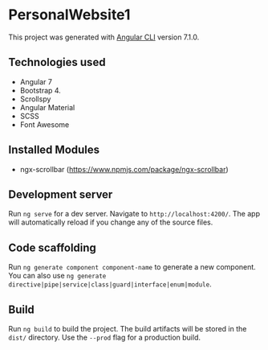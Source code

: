 # PersonalWebsite1

This project was generated with [Angular CLI](https://github.com/angular/angular-cli) version 7.1.0.

## Technologies used

- Angular 7
- Bootstrap 4.
- Scrollspy
- Angular Material
- SCSS
- Font Awesome

## Installed Modules

- ngx-scrollbar (https://www.npmjs.com/package/ngx-scrollbar)

## Development server

Run `ng serve` for a dev server. Navigate to `http://localhost:4200/`. The app will automatically reload if you change any of the source files.

## Code scaffolding

Run `ng generate component component-name` to generate a new component. You can also use `ng generate directive|pipe|service|class|guard|interface|enum|module`.

## Build

Run `ng build` to build the project. The build artifacts will be stored in the `dist/` directory. Use the `--prod` flag for a production build.
